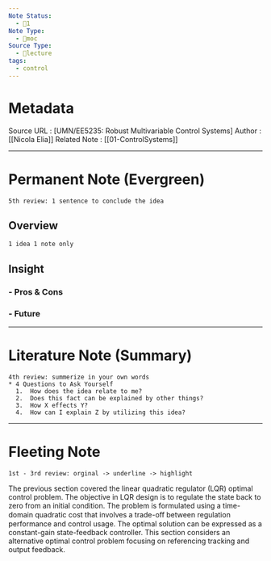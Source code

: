 ```yaml
---
Note Status:
  - 🔅1
Note Type:
  - 📍moc
Source Type:
  - 🏫lecture
tags:
  - control
---
```

# Metadata
Source URL       : [UMN/EE5235: Robust Multivariable Control Systems]
Author              : [[Nicola Elia]]
Related Note     : [[01-ControlSystems]]

---

# Permanent Note (Evergreen)
	5th review: 1 sentence to conclude the idea
## Overview
	1 idea 1 note only


## Insight
### - Pros & Cons


### - Future


---

# Literature Note (Summary)
	4th review: summerize in your own words
	* 4 Questions to Ask Yourself
	  1.  How does the idea relate to me?
	  2.  Does this fact can be explained by other things?
	  3.  How X effects Y?
	  4.  How can I explain Z by utilizing this idea?


---

# Fleeting Note 
	1st - 3rd review: orginal -> underline -> highlight

The previous section covered the linear quadratic regulator (LQR) optimal control problem. The objective in LQR design is to regulate the state back to zero from an initial condition. The problem is formulated using a time-domain quadratic cost that involves a trade-oﬀ between regulation performance and control usage. The optimal solution can be expressed as a constant-gain state-feedback controller. This section considers an alternative optimal control problem focusing on referencing tracking and output feedback.
